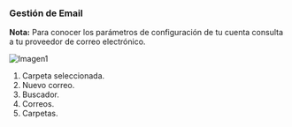 ### Gestión de Email

**Nota:** Para conocer los parámetros de configuración de tu cuenta consulta a tu proveedor de correo electrónico.

![Imagen1]()

1. Carpeta seleccionada.
2. Nuevo correo.
3. Buscador.
4. Correos.
5. Carpetas.

